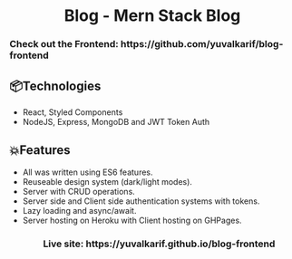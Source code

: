 <h1 align="center">
 Blog - Mern Stack Blog
</h1>
  <h3 >Check out the Frontend: https://github.com/yuvalkarif/blog-frontend</h3>
  
## 📦Technologies
* React, Styled Components 
* NodeJS, Express, MongoDB and JWT Token Auth
## 💥Features
* All was written using ES6 features.
* Reuseable design system (dark/light modes).
* Server with CRUD operations.
* Server side and Client side authentication systems with tokens.
* Lazy loading and async/await.
* Server hosting on Heroku with Client hosting on GHPages.
  <h3 align="center">Live site: https://yuvalkarif.github.io/blog-frontend</h3>


